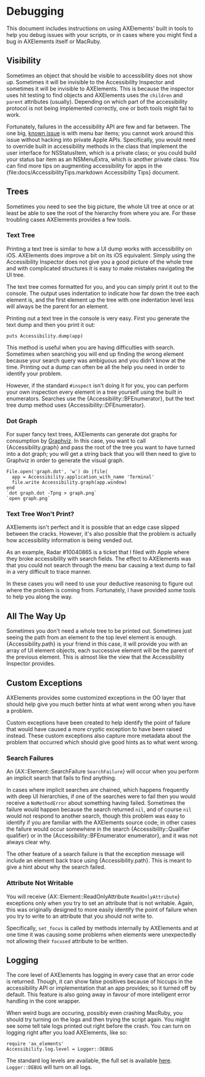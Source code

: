 # Debugging

This document includes instructions on using AXElements' built in
tools to help you debug issues with your scripts, or in cases where
you might find a bug in AXElements itself or MacRuby.

## Visibility

Sometimes an object that should be visible to accessibility does not
show up. Sometimes it will be invisible to the Accessibility Inspector
and sometimes it will be invisible to AXElements. This is because the
inspector uses hit testing to find objects and AXElements uses the
`children` and `parent` attributes (usually). Depending on which part
of the accessibility protocol is not being implemented correctly, one
or both tools might fail to work.

Fortunately, failures in the accessibility API are few and far
between. The one big,
[known issue](http://openradar.appspot.com/6832098) is with menu bar
items; you cannot work around this issue without hacking into private
Apple APIs. Specifically, you would need to override built in
accessibility methods in the class that implement the user interface
for NSStatusItem, which is a private class; or you could build your
status bar item as an NSMenuExtra, which is another private class. You
can find more tips on augmenting accessibility for apps in the
{file:docs/AccessibilityTips.markdown Accessibility Tips} document.

## Trees

Sometimes you need to see the big picture, the whole UI tree at
once or at least be able to see the root of the hierarchy from where
you are. For these troubling cases AXElements provides a few tools.

### Text Tree

Printing a text tree is similar to how a UI dump works with
accessibility on iOS. AXElements does improve a bit on its iOS
equivalent. Simply using the Accessibility Inspector does not give you
a good picture of the whole tree and with complicated structures it is
easy to make mistakes navigating the UI tree.

The text tree comes formatted for you, and you can simply print it out
to the console. The output uses indentation to indicate how far down
the tree each element is, and the first element up the tree with one
indentation level less will always be the parent for an element.

Printing out a text tree in the console is very easy. First you generate
the text dump and then you print it out:

    puts Accessibility.dump(app)

This method is useful when you are having difficulties with
search. Sometimes when searching you will end up finding the wrong
element because your search query was ambiguous and you didn't
know at the time. Printing out a dump can often be all the help you
need in order to identify your problem.

However, if the standard `#inspect` isn't doing it for you, you can
perform your own inspection every element in a tree yourself using the
built in enumerators. Searches use the {Accessibility::BFEnumerator},
but the text tree dump method uses {Accessibility::DFEnumerator}.

### Dot Graph

For super fancy text trees, AXElements can generate dot graphs for
consumption by [Graphviz](http://www.graphviz.org/). In this case, you
want to call {Accessibility.graph} and pass the root of the tree you
want to have turned into a dot graph; you will get a string back that
you will then need to give to Graphviz in order to generate the visual
graph.

    File.open('graph.dot', 'w') do |file|
      app = Accessibility.application_with_name 'Terminal'
      file.write Accessibility.graph(app.window)
    end
    `dot graph.dot -Tpng > graph.png`
    `open graph.png`

### Text Tree Won't Print?

AXElements isn't perfect and it is possible that an edge case slipped
between the cracks. However, it's also possible that the problem is
actually how accessibility information is being vended out.

As an example, Radar #10040865 is a ticket that I filed with Apple
where they broke accessibility with search fields. The effect to
AXElements was that you could not search through the menu bar causing
a text dump to fail in a very difficult to trace manner.

In these cases you will need to use your deductive reasoning to figure
out where the problem is coming from. Fortunately, I have provided
some tools to help you along the way.

## All The Way Up

Sometimes you don't need a whole tree to be printed out. Sometimes
just seeing the path from an element to the top level element is
enough. {Accessibility.path} is your friend in this case, it will
provide you with an array of UI element objects, each successive
element will be the parent of the previous element. This is almost
like the view that the Accessibility Inspector provides.

## Custom Exceptions

AXElements provides some customized exceptions in the OO layer that
should help give you much better hints at what went wrong when you
have a problem.

Custom exceptions have been created to help identify the point of
failure that would have caused a more cryptic exception to have been
raised instead. These custom exceptions also capture more metadata
about the problem that occurred which should give good hints as to what
went wrong.

### Search Failures

An {AX::Element::SearchFailure `SearchFailure`} will occur when you
perform an implicit search that fails to find anything.

In cases where implicit searches are chained, which happens frequently
with deep UI hierarchies, if one of the searches were to fail then you
would receive a `NoMethodError` about something having
failed. Sometimes the failure would happen because the search returned
`nil`, and of course `nil` would not respond to another search, though
this problem was easy to identify if you are familiar with the
AXElements source code; in other cases the failure would occur
somewhere in the search {Accessibility::Qualifier qualifier} or in the
{Accessibility::BFEnumerator enumerator}, and it was not always clear why.

The other feature of a search failure is that the exception message
will include an element back trace using {Accessibility.path}. This is
meant to give a hint about why the search failed.

### Attribute Not Writable

You will receive {AX::Element::ReadOnlyAttribute `ReadOnlyAttribute`}
exceptions only when you try to set an attribute that is not
writable. Again, this was originally designed to more easily identify the
point of failure when you try to write to an attribute that you should
not write to.

Specifically, `set_focus` is called by methods internally by
AXElements and at one time it was causing some problems when elements
were unexpectedly not allowing their `focused` attribute to be
written.

## Logging

The core level of AXElements has logging in every case that an error
code is returned. Though, it can show false positives because of
hiccups in the accessibility API or implementation that an app
provides; so it turned off by default. This feature is also going away
in favour of more intelligent error handling in the core wrapper.

When weird bugs are occuring, possibly even crashing MacRuby, you
should try turning on the logs and then trying the script again. You
might see some tell tale logs printed out right before the crash. You
can turn on logging right after you load AXElements, like so:

    require 'ax_elements'
    Accessibility.log.level = Logger::DEBUG

The standard log levels are available, the full set is available
[here](http://rdoc.info/stdlib/logger/1.9.2/Logger/Severity). `Logger::DEBUG`
will turn on all logs.
